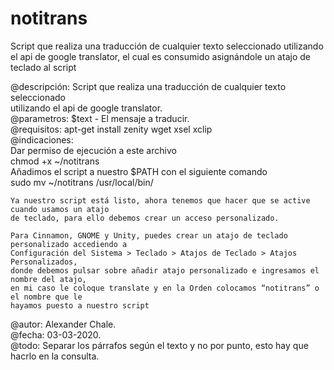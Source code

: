 # notitrans
Script que realiza una traducción de cualquier texto seleccionado utilizando el api de google translator, el cual es consumido asignándole un atajo de teclado al script


  @descripción: Script que realiza una traducción de cualquier texto seleccionado                  
  utilizando el api de google translator.                                                          
  @parametros: $text - El mensaje a traducir.                                                      
  @requisitos: apt-get install zenity wget xsel xclip                                              
  @indicaciones:                                                                                   
  Dar permiso de ejecución a este archivo                                                          
  chmod +x ~/notitrans                                                                             
   Añadimos el script a nuestro $PATH con el siguiente comando                                     
  sudo mv ~/notitrans /usr/local/bin/                                                              
                                                                                                   
    Ya nuestro script está listo, ahora tenemos que hacer que se active cuando usamos un atajo     
    de teclado, para ello debemos crear un acceso personalizado.                                   
                                                                                                   
    Para Cinnamon, GNOME y Unity, puedes crear un atajo de teclado personalizado accediendo a      
    Configuración del Sistema > Teclado > Atajos de Teclado > Atajos Personalizados,               
    donde debemos pulsar sobre añadir atajo personalizado e ingresamos el nombre del atajo,         
    en mi caso le coloque translate y en la Orden colocamos “notitrans” o el nombre que le           
    hayamos puesto a nuestro script                                                                
                                                                                                   
  @autor: Alexander Chale.                                                                         
  @fecha: 03-03-2020.                                                                              
  @todo:  Separar los párrafos según el texto y no por punto, esto hay que hacrlo en la consulta.  
